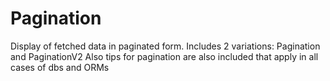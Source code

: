 # Pagination
Display of fetched data in paginated form. Includes 2 variations: Pagination and PaginationV2
Also tips for pagination are also included that apply in all cases of dbs and ORMs

